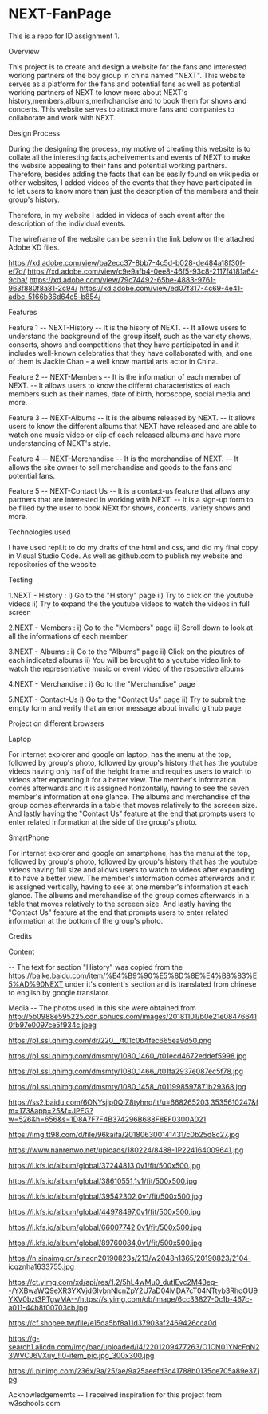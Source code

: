 # NEXT-FanPage
This is a repo for ID assignment 1.

Overview

This project is to create and design a website for the fans and interested working partners of the boy group in china named "NEXT".
This website serves as a platform for the fans and potential fans as well as potential working partners of NEXT to know more about NEXT's history,members,albums,merhchandise and to book them for shows and concerts. This website serves to attract more fans and companies to collaborate and work with NEXT.

Design Process

During the designing the process, my motive of creating this website is to collate all the interesting facts,acheivements and events of NEXT to make the website appealing to their fans and potential working partners. Therefore, besides adding the facts that can be easily found on wikipedia or other websites, I added videos of the events that they have participated in to let users to know more than just the description of the members and their group's history. 

Therefore, in my website I added in videos of each event after the description of the individual events. 

The wireframe of the website can be seen in the link below or the attached Adobe XD files.

https://xd.adobe.com/view/ba2ecc37-8bb7-4c5d-b028-de484a18f30f-ef7d/
https://xd.adobe.com/view/c9e9afb4-0ee8-46f5-93c8-2117f4181a64-9cba/
https://xd.adobe.com/view/79c74492-65be-4883-9761-963f880f8a81-2c94/
https://xd.adobe.com/view/ed07f317-4c69-4e41-adbc-5166b36d64c5-b854/

Features

Feature 1 -- NEXT-History
-- It is the hisory of NEXT. 
-- It allows users to understand the background of the group itself, such as the variety shows, conserts, shows and competitions that they have participated in and it includes well-known celebraties that they have collaborated with, and one of them is Jackie Chan - a well know martial arts actor in China.

Feature 2 -- NEXT-Members
-- It is the information of each member of NEXT.
-- It allows users to know the differnt characteristics of each members such as their names, date of birth, horoscope, social media and more.

Feature 3 -- NEXT-Albums
-- It is the albums released by NEXT.
-- It allows users to know the different albums that NEXT have released and are able to watch one music video or clip of each released albums and have more understanding of NEXT's style.

Feature 4 -- NEXT-Merchandise
-- It is the merchandise of NEXT.
-- It allows the site owner to sell merchandise and goods to the fans and potential fans.

Feature 5 -- NEXT-Contact Us
-- It is a contact-us feature that allows any partners that are interested in working with NEXT. 
-- It is a sign-up form to be filled by the user to book NEXt for shows, concerts, variety shows and more.

Technologies used

I have used repl.it to do my drafts of the html and css, and did my final copy in Visual Studio Code. As well as github.com to publish my website and repositories of the website.

Testing

1.NEXT - History :
i) Go to the "History" page 
ii) Try to click on the youtube videos
ii) Try to expand the the youtube videos to watch the videos in full screen

2.NEXT - Members :
i) Go to the "Members" page
ii) Scroll down to look at all the informations of each member

3.NEXT - Albums :
i) Go to the "Albums" page
ii) Click on the picutres of each indicated albums
ii) You will be brought to a youtube video link to watch the representative music or event video of the respective albums

4.NEXT - Merchandise :
i) Go to the "Merchandise" page

5.NEXT - Contact-Us
i) Go to the "Contact Us" page
ii) Try to submit the empty form and verify that an error message about invalid github page


Project on different browsers

Laptop

For internet explorer and google on laptop, has the menu at the top, followed by group's photo, followed by group's history that has the youtube videos having only half of the height frame and requires users to watch to videos after expanding it for a better view. The member's information comes afterwards and it is assigned horizontally, having to see the seven member's information at one glance.
The albums and merchandise of the group comes afterwards in a table that moves relatively to the screeen size. And lastly having the "Contact Us" feature at the end that prompts users to enter related information at the side of the group's photo.

SmartPhone

For internet explorer and google on smartphone, has the menu at the top, followed by group's photo, followed by group's history that has the youtube videos having full size and allows users to watch to videos after expanding it to have a better view. The member's information comes afterwards and it is assigned vertically, having to see at one member's information at each glance.
The albums and merchandise of the group comes afterwards in a table that moves relatively to the screeen size. And lastly having the "Contact Us" feature at the end that prompts users to enter related information at the bottom of the group's photo.

Credits

Content 

-- The text for section "History" was copied from the https://baike.baidu.com/item/%E4%B9%90%E5%8D%8E%E4%B8%83%E5%AD%90NEXT under it's content's section and is translated from chinese to english by google translator.

Media
-- The photos used in this site were obtained from
http://5b0988e595225.cdn.sohucs.com/images/20181101/b0e21e084766410fb97e0097ce5f934c.jpeg

https://p1.ssl.qhimg.com/dr/220__/t01c0b4fec665ea9d50.png

https://p1.ssl.qhimg.com/dmsmty/1080_1460_/t01ecd4672eddef5998.jpg

https://p1.ssl.qhimg.com/dmsmty/1080_1466_/t01fa2937e087ec5f78.jpg

https://p1.ssl.qhimg.com/dmsmty/1080_1458_/t011998597871b29368.jpg

https://ss2.baidu.com/6ONYsjip0QIZ8tyhnq/it/u=668265203,3535610247&fm=173&app=25&f=JPEG?w=526&h=656&s=1D8A7F7F4B374296B688F8EF0300A021

https://img.tt98.com/d/file/96kaifa/201806300141431/c0b25d8c27.jpg

https://www.nanrenwo.net/uploads/180224/8488-1P224164009641.jpg

https://i.kfs.io/album/global/37244813,0v1/fit/500x500.jpg

https://i.kfs.io/album/global/38610551,1v1/fit/500x500.jpg

https://i.kfs.io/album/global/39542302,0v1/fit/500x500.jpg

https://i.kfs.io/album/global/44978497,0v1/fit/500x500.jpg

https://i.kfs.io/album/global/66007742,0v1/fit/500x500.jpg

https://i.kfs.io/album/global/89760084,0v1/fit/500x500.jpg

https://n.sinaimg.cn/sinacn20190823s/213/w2048h1365/20190823/2104-icqznha1633755.jpg

https://ct.yimg.com/xd/api/res/1.2/5hL4wMu0_dutIEvc2M43eg--/YXBwaWQ9eXR3YXVjdGlvbnNlcnZpY2U7aD04MDA7cT04NTtyb3RhdGU9YXV0bzt3PTgwMA--/https://s.yimg.com/ob/image/6cc33827-0c1b-467c-a011-44b8f00703cb.jpg

https://cf.shopee.tw/file/e15da5bf8a11d37903af2469426cca0d

https://g-search1.alicdn.com/img/bao/uploaded/i4/2201209477263/O1CN01YNcFqN23WVCJ6VXuy_!!0-item_pic.jpg_300x300.jpg

https://i.pinimg.com/236x/9a/25/ae/9a25aeefd3c41788b0135ce705a89e37.jpg


Acknowledgememts 
-- I received inspiration for this project from w3schools.com




